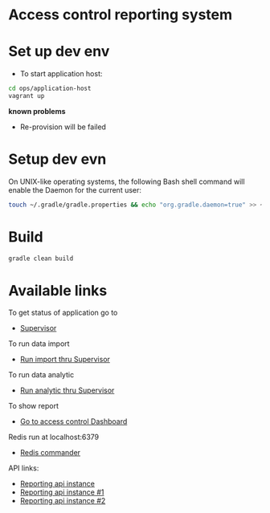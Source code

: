 Access control reporting system
====

# Set up dev env

* To start application host:

```bash
cd ops/application-host
vagrant up
```

**known problems**
* Re-provision will be failed

# Setup dev evn

On UNIX-like operating systems, the following Bash shell command will enable the Daemon for the current user:

```bash
touch ~/.gradle/gradle.properties && echo "org.gradle.daemon=true" >> ~/.gradle/gradle.properties
```

# Build

```bash
gradle clean build
```

# Available links

To get status of application go to 
* [Supervisor](http://localhost:9001/)

To run data import
* [Run import thru Supervisor](http://localhost:9001/index.html?processname=data%3Aimport&action=start)

To run data analytic
* [Run analytic thru Supervisor](http://localhost:9001/index.html?processname=data%3Aanalytic&action=start)

To show report
* [Go to access control Dashboard](http://localhost:9999/)

Redis run at localhost:6379
 * [Redis commander](http://localhost:8081/)

API links:
* [Reporting api instance](http://localhost:9999/api/)
 * [Reporting api instance #1](http://localhost:9901/manage/health)
 * [Reporting api instance #2](http://localhost:9902/manage/health)
